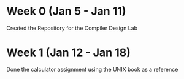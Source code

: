 # Week 0 (Jan 5 - Jan 11)
Created the Repository for the Compiler Design Lab

# Week 1 (Jan 12 - Jan 18)
Done the calculator assignment using the UNIX book as a reference